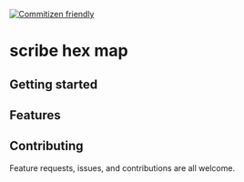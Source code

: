 [![Commitizen friendly](https://img.shields.io/badge/commitizen-friendly-brightgreen.svg)](http://commitizen.github.io/cz-cli/)

# scribe hex map

## Getting started

## Features

## Contributing

Feature requests, issues, and contributions are all welcome.
